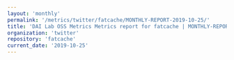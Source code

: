 ```yaml
---
layout: 'monthly'
permalink: '/metrics/twitter/fatcache/MONTHLY-REPORT-2019-10-25/'
title: 'DAI Lab OSS Metrics Metrics report for fatcache | MONTHLY-REPORT-2019-10-25'
organization: 'twitter'
repository: 'fatcache'
current_date: '2019-10-25'
---
```

